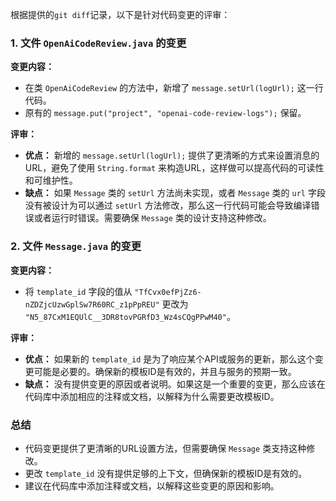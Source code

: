 根据提供的`git diff`记录，以下是针对代码变更的评审：

### 1. 文件 `OpenAiCodeReview.java` 的变更

**变更内容：**
- 在类 `OpenAiCodeReview` 的方法中，新增了 `message.setUrl(logUrl);` 这一行代码。
- 原有的 `message.put("project", "openai-code-review-logs");` 保留。

**评审：**
- **优点：** 新增的 `message.setUrl(logUrl);` 提供了更清晰的方式来设置消息的URL，避免了使用 `String.format` 来构造URL，这样做可以提高代码的可读性和可维护性。
- **缺点：** 如果 `Message` 类的 `setUrl` 方法尚未实现，或者 `Message` 类的 `url` 字段没有被设计为可以通过 `setUrl` 方法修改，那么这一行代码可能会导致编译错误或者运行时错误。需要确保 `Message` 类的设计支持这种修改。

### 2. 文件 `Message.java` 的变更

**变更内容：**
- 将 `template_id` 字段的值从 `"TfCvx0efPjZz6-nZDZjcUzwGplSw7R60RC_z1pPpREU"` 更改为 `"N5_87CxM1EQUlC__3DR8tovPGRfD3_Wz4sCQgPPwM40"`。

**评审：**
- **优点：** 如果新的 `template_id` 是为了响应某个API或服务的更新，那么这个变更可能是必要的。确保新的模板ID是有效的，并且与服务的预期一致。
- **缺点：** 没有提供变更的原因或者说明。如果这是一个重要的变更，那么应该在代码库中添加相应的注释或文档，以解释为什么需要更改模板ID。

### 总结
- 代码变更提供了更清晰的URL设置方法，但需要确保 `Message` 类支持这种修改。
- 更改 `template_id` 没有提供足够的上下文，但确保新的模板ID是有效的。
- 建议在代码库中添加注释或文档，以解释这些变更的原因和影响。